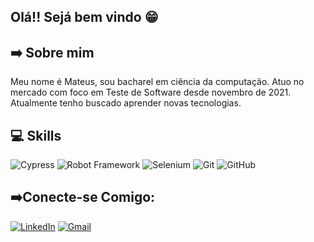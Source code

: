 ## Olá!! Sejá bem vindo 😁


## ➡️ Sobre mim
Meu nome é Mateus, sou bacharel em ciência da computação. Atuo no mercado com foco em Teste de Software desde novembro de 2021. Atualmente tenho buscado aprender novas tecnologias. 

## 💻 Skills
![Cypress](https://img.shields.io/badge/Cypress-gray?style=for-the-badge&logo=Cypress) 
![Robot Framework](https://img.shields.io/badge/Robot_Framework-gray?style=for-the-badge&logo=robotframework)
![Selenium](https://img.shields.io/badge/Selenium-gray?style=for-the-badge&logo=selenium&logoColor=white)
![Git](https://img.shields.io/badge/Git-gray?style=for-the-badge&logo=git&logoColor=white)
![GitHub](https://img.shields.io/badge/GitHub-gray?style=for-the-badge&logo=github&logoColor=white)

## ➡️Conecte-se Comigo:
[![LinkedIn](https://img.shields.io/badge/LinkedIn-gray?style=for-the-badge&logo=linkedin&logoColor=white)](https://www.linkedin.com/in/mtsgb/)
[![Gmail](https://img.shields.io/badge/Gmail-gray?style=for-the-badge&logo=gmail&logoColor=white)](mgbrsg@gmail.com)